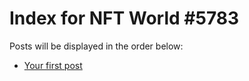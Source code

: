 # Index for NFT World #5783
Posts will be displayed in the order below:

- [Your first post](./001-first.md)


